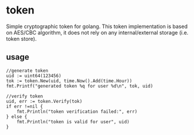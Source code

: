 # token

Simple cryptographic token for golang.  This token implementation is based on AES/CBC algorithm, 
it does not rely on any internal/external storage (i.e. token store).

## usage

```
//generate token
uid := uint64(123456)
tok := token.New(uid, time.Now().Add(time.Hour))
fmt.Printf("generated token %q for user %d\n", tok, uid)

//verify token
uid, err := token.Verify(tok)
if err !=nil {
    fmt.Println("token verification failed:", err)
} else {
    fmt.Println("token is valid for user", uid)
}
```
